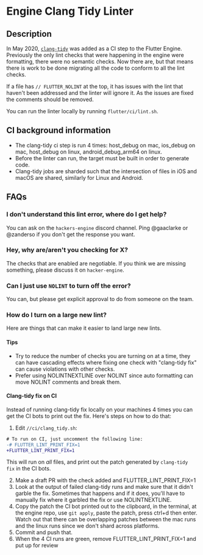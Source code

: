# Engine Clang Tidy Linter

## Description

In May 2020, [`clang-tidy`](https://clang.llvm.org/extra/clang-tidy/) was added as a CI step to the Flutter Engine.  Previously the only lint checks that were happening in the engine were formatting, there were no semantic checks.  Now there are, but that means there is work to be done migrating all the code to conform to all the lint checks.

If a file has `// FLUTTER_NOLINT` at the top, it has issues with the lint that haven't been addressed and the linter will ignore it.  As the issues are fixed the comments should be removed.

You can run the linter locally by running `flutter/ci/lint.sh`.

## CI background information

* The clang-tidy ci step is run 4 times: host_debug on mac, ios_debug on mac, host_debug on linux, android_debug_arm64 on linux.
* Before the linter can run, the target must be built in order to generate code.
* Clang-tidy jobs are sharded such that the intersection of files in iOS and macOS are shared, similarly for Linux and Android.

## FAQs

### I don't understand this lint error, where do I get help?

You can ask on the `hackers-engine` discord channel.  Ping @gaaclarke or @zanderso if you don't get the response you want.

### Hey, why are/aren't you checking for X?

The checks that are enabled are negotiable.  If you think we are missing something, please discuss it on `hacker-engine`.

### Can I just use `NOLINT` to turn off the error?

You can, but please get explicit approval to do from someone on the team.

### How do I turn on a large new lint?

Here are things that can make it easier to land large new lints.

#### Tips

* Try to reduce the number of checks you are turning on at a time, they can have cascading effects where fixing one check with "clang-tidy fix" can cause violations with other checks.
* Prefer using NOLINTNEXTLINE over NOLINT since auto formatting can move NOLINT comments and break them.

#### Clang-tidy fix on CI

Instead of running clang-tidy fix locally on your machines 4 times you can get the CI bots to print out the fix.  Here's steps on how to do that:

1. Edit `//ci/clang_tidy.sh`:
  ```diff
  # To run on CI, just uncomment the following line:
  -# FLUTTER_LINT_PRINT_FIX=1
  +FLUTTER_LINT_PRINT_FIX=1
  ```
  This will run on _all_ files, and print out the patch generated by `clang-tidy fix` in the CI bots.

2. Make a draft PR with the check added and FLUTTER_LINT_PRINT_FIX=1
3. Look at the output of failed clang-tidy runs and make sure that it didn't garble the fix.  Sometimes that happens and if it does, you'll have to manually fix where it garbled the fix or use NOLINTNEXTLINE.
4. Copy the patch the CI bot printed out to the clipboard, in the terminal, at the engine repo, use `git apply`, paste the patch, press ctrl+d then enter.  Watch out that there can be overlapping patches between the mac runs and the linux runs since we don't shard across platforms.
5. Commit and push that.
6. When the 4 CI runs are green, remove FLUTTER_LINT_PRINT_FIX=1 and put up for review
